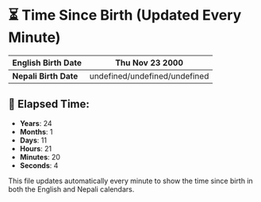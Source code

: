 # ⏳ Time Since Birth (Updated Every Minute)

| **English Birth Date** | Thu Nov 23 2000 |
|------------------------|-------------------------------------|
| **Nepali Birth Date**  | undefined/undefined/undefined                  |

## 📅 Elapsed Time:

- **Years**: 24
- **Months**: 1
- **Days**: 11
- **Hours**: 21
- **Minutes**: 20
- **Seconds**: 4

This file updates automatically every minute to show the time since birth in both the English and Nepali calendars.